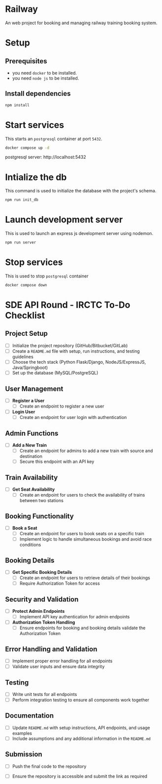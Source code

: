 # Railway
An web project for booking and managing railway training booking system.

# Setup

## Prerequisites
- you need ```docker``` to be installed.
- you need ```node js``` to be installed.

## Install dependencies
```bash
npm install
```

# Start services
This starts an ```postgresql``` container at port ```5432```.
```bash
docker compose up -d
```
postgresql server: http://localhost:5432

# Intialize the db
This command is used to initialize the database with the project's schema.
```bash
npm run init_db
```

# Launch development server
This is used to launch an express js development server using nodemon.
```bash
npm run server
```

# Stop services
This is used to stop ```postgresql``` container
```bash
docker compose down
```

# SDE API Round - IRCTC To-Do Checklist

## Project Setup
- [ ] Initialize the project repository (GitHub/Bitbucket/GitLab)
- [ ] Create a `README.md` file with setup, run instructions, and testing guidelines
- [ ] Choose the tech stack (Python Flask/Django, NodeJS/ExpressJS, Java/Springboot)
- [ ] Set up the database (MySQL/PostgreSQL)

## User Management
- [ ] **Register a User**
  - [ ] Create an endpoint to register a new user
- [ ] **Login User**
  - [ ] Create an endpoint for user login with authentication

## Admin Functions
- [ ] **Add a New Train**
  - [ ] Create an endpoint for admins to add a new train with source and destination
  - [ ] Secure this endpoint with an API key

## Train Availability
- [ ] **Get Seat Availability**
  - [ ] Create an endpoint for users to check the availability of trains between two stations

## Booking Functionality
- [ ] **Book a Seat**
  - [ ] Create an endpoint for users to book seats on a specific train
  - [ ] Implement logic to handle simultaneous bookings and avoid race conditions

## Booking Details
- [ ] **Get Specific Booking Details**
  - [ ] Create an endpoint for users to retrieve details of their bookings
  - [ ] Require Authorization Token for access

## Security and Validation
- [ ] **Protect Admin Endpoints**
  - [ ] Implement API key authentication for admin endpoints
- [ ] **Authorization Token Handling**
  - [ ] Ensure endpoints for booking and booking details validate the Authorization Token

## Error Handling and Validation
- [ ] Implement proper error handling for all endpoints
- [ ] Validate user inputs and ensure data integrity

## Testing
- [ ] Write unit tests for all endpoints
- [ ] Perform integration testing to ensure all components work together

## Documentation
- [ ] Update `README.md` with setup instructions, API endpoints, and usage examples
- [ ] Include assumptions and any additional information in the `README.md`

## Submission
- [ ] Push the final code to the repository
- [ ] Ensure the repository is accessible and submit the link as required



